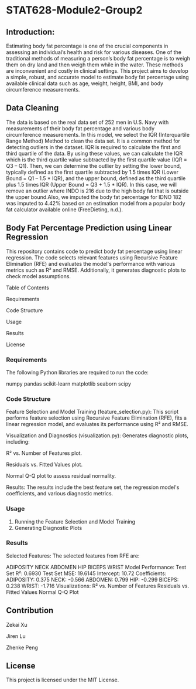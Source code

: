 # STAT628-Module2-Group2
## Introduction:
Estimating body fat percentage is one of the crucial components in assessing an individual’s health and risk for various diseases. One of the traditional methods of measuring a person’s body fat percentage is to weigh them on dry land and then weigh them while in the water. These methods are inconvenient and costly in clinical settings. This project aims to develop a simple, robust, and accurate model to estimate body fat percentage using available clinical data such as age, weight, height, BMI, and body circumference measurements. 

## Data Cleaning
The data is based on the real data set of 252 men in U.S. Navy with measurements of their body fat percentage and various body circumference measurements. In this model, we select the IQR (Interquartile Range Method) Method to clean the data set. It is a common method for detecting outliers in the dataset. IQR is required to calculate the first and third quartile of the data. By using these values, we can calculate the IQR which is the third quartile value subtracted by the first quartile value (IQR = Q3 – Q1). Then, we can determine the outlier by setting the lower bound, typically defined as the first quartile subtracted by 1.5 times IQR (Lower Bound = Q1 – 1.5 * IQR), and the upper bound, defined as the third quartile plus 1.5 times IQR (Upper Bound = Q3 + 1.5 * IQR). In this case, we will remove an outlier where INDO is 216 due to the high body fat that is outside the upper bound.Also, we imputed the body fat percentage for IDNO 182 was imputed to 4.42% based on an estimation model from a popular body fat calculator available online (FreeDieting, n.d.).

## Body Fat Percentage Prediction using Linear Regression

This repository contains code to predict body fat percentage using linear regression. The code selects relevant features using Recursive Feature Elimination (RFE) and evaluates the model's performance with various metrics such as R² and RMSE. Additionally, it generates diagnostic plots to check model assumptions.


Table of Contents

Requirements

Code Structure

Usage

Results

License

### Requirements

The following Python libraries are required to run the code:

numpy
pandas
scikit-learn
matplotlib
seaborn
scipy

### Code Structure

Feature Selection and Model Training (feature_selection.py): This script performs feature selection using Recursive Feature Elimination (RFE), fits a linear regression model, and evaluates its performance using R² and RMSE.

Visualization and Diagnostics (visualization.py): Generates diagnostic plots, including:

R² vs. Number of Features plot.

Residuals vs. Fitted Values plot.

Normal Q-Q plot to assess residual normality.

Results: The results include the best feature set, the regression model's coefficients, and various diagnostic metrics.

### Usage

1. Running the Feature Selection and Model Training
2. Generating Diagnostic Plots


### Results
Selected Features:
The selected features from RFE are:

ADIPOSITY
NECK
ABDOMEN
HIP
BICEPS
WRIST
Model Performance:
Test Set R²: 0.6930
Test Set MSE: 19.6145
Intercept: 10.72
Coefficients:
ADIPOSITY: 0.375
NECK: -0.566
ABDOMEN: 0.799
HIP: -0.299
BICEPS: 0.238
WRIST: -1.716
Visualizations:
R² vs. Number of Features
Residuals vs. Fitted Values
Normal Q-Q Plot




## Contribution
Zekai Xu

Jiren Lu

Zhenke Peng


## License
This project is licensed under the MIT License.
